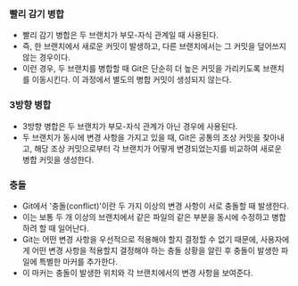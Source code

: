 ### 빨리 감기 병합
- 빨리 감기 병합은 두 브랜치가 부모-자식 관계일 때 사용된다.
- 즉, 한 브랜치에서 새로운 커밋이 발생하고, 다른 브랜치에서는 그 커밋을 덮어쓰지 않는 경우이다.
- 이런 경우, 두 브랜치를 병합할 때 Git은 단순히 더 높은 커밋을 가리키도록 브랜치를 이동시킨다. 이 과정에서 별도의 병합 커밋이 생성되지 않는다.


### 3방향 병합
- 3방향 병합은 두 브랜치가 부모-자식 관계가 아닌 경우에 사용된다.
- 두 브랜치가 동시에 변경 사항을 가지고 있을 때, Git은 공통의 조상 커밋을 찾아내고, 해당 조상 커밋으로부터 각 브랜치가 어떻게 변경되었는지를 비교하여 새로운 병합 커밋을 생성한다.


### 충돌
- Git에서 '충돌(conflict)'이란 두 가지 이상의 변경 사항이 서로 충돌할 때 발생한다.
- 이는 보통 두 개 이상의 브랜치에서 같은 파일의 같은 부분을 동시에 수정하고 병합하려 할 때 일어난다.
- Git는 어떤 변경 사항을 우선적으로 적용해야 할지 결정할 수 없기 때문에, 사용자에게 어떤 변경 사항을 적용할지 결정해야 하는 충돌 상황을 알린 후 충돌이 발생한 파일에 특별한 마커를 추가한다.
- 이 마커는 충돌이 발생한 위치와 각 브랜치에서의 변경 사항을 보여준다.
